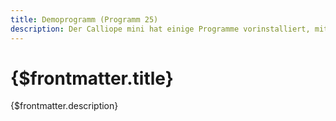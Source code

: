 ```yaml
---
title: Demoprogramm (Programm 25)
description: Der Calliope mini hat einige Programme vorinstalliert, mit denen du direkt loslegen kannst. Dazu gehört das Demoprogramm 25.
---
```


# {$frontmatter.title}

{$frontmatter.description}
